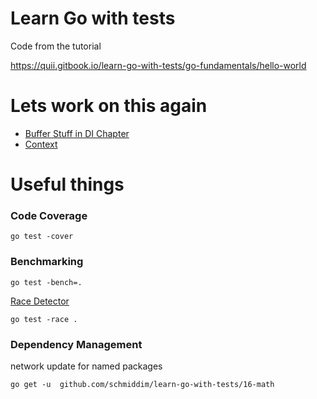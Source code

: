# Learn Go with tests

Code from the tutorial

https://quii.gitbook.io/learn-go-with-tests/go-fundamentals/hello-world


# Lets work on this again
- [Buffer Stuff in DI Chapter](https://quii.gitbook.io/learn-go-with-tests/go-fundamentals/dependency-injection#write-the-minimal-amount-of-code-for-the-test-to-run-and-check-the-failing-test-output)
- [Context](https://quii.gitbook.io/learn-go-with-tests/go-fundamentals/context) 
# Useful things

### Code Coverage

```
go test -cover
```

### Benchmarking
```
go test -bench=. 
```
[Race Detector](https://go.dev/blog/race-detector)
```
go test -race . 
```


### Dependency Management
network update for named packages
```
go get -u  github.com/schmiddim/learn-go-with-tests/16-math 
```
